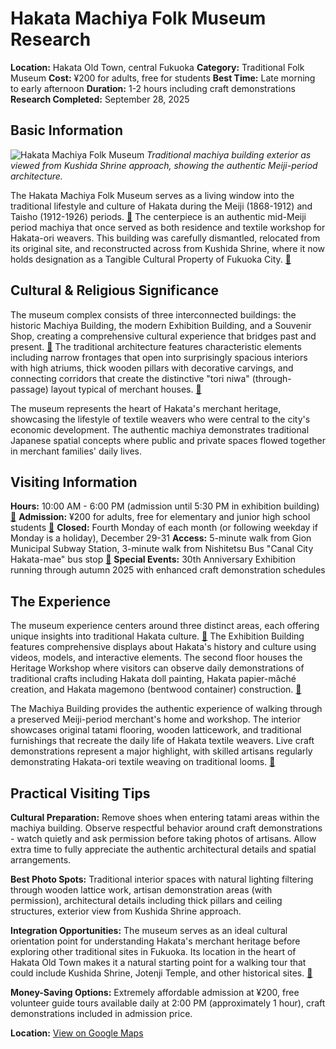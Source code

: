 # Hakata Machiya Folk Museum Research

**Location:** Hakata Old Town, central Fukuoka
**Category:** Traditional Folk Museum
**Cost:** ¥200 for adults, free for students
**Best Time:** Late morning to early afternoon
**Duration:** 1-2 hours including craft demonstrations
**Research Completed:** September 28, 2025

## Basic Information

![Hakata Machiya Folk Museum](https://upload.wikimedia.org/wikipedia/commons/a/a9/Hakata-Machiya_Furusato_Museum_20170918.jpg)
*Traditional machiya building exterior as viewed from Kushida Shrine approach, showing the authentic Meiji-period architecture.*

The Hakata Machiya Folk Museum serves as a living window into the traditional lifestyle and culture of Hakata during the Meiji (1868-1912) and Taisho (1912-1926) periods. [🔗](https://gofukuoka.jp/spots/detail/26812) The centerpiece is an authentic mid-Meiji period machiya that once served as both residence and textile workshop for Hakata-ori weavers. This building was carefully dismantled, relocated from its original site, and reconstructed across from Kushida Shrine, where it now holds designation as a Tangible Cultural Property of Fukuoka City. [🔗](https://hakatamachiya.com/en/)

## Cultural & Religious Significance

The museum complex consists of three interconnected buildings: the historic Machiya Building, the modern Exhibition Building, and a Souvenir Shop, creating a comprehensive cultural experience that bridges past and present. [🔗](https://www.gltjp.com/en/directory/item/13250/) The traditional architecture features characteristic elements including narrow frontages that open into surprisingly spacious interiors with high atriums, thick wooden pillars with decorative carvings, and connecting corridors that create the distinctive "tori niwa" (through-passage) layout typical of merchant houses. [🔗](https://enjoy-kyushu.com/column/fukuoka/historicalsite/872.html)

The museum represents the heart of Hakata's merchant heritage, showcasing the lifestyle of textile weavers who were central to the city's economic development. The authentic machiya demonstrates traditional Japanese spatial concepts where public and private spaces flowed together in merchant families' daily lives.

## Visiting Information

**Hours:** 10:00 AM - 6:00 PM (admission until 5:30 PM in exhibition building) [🔗](https://hakatamachiya.com/en/)
**Admission:** ¥200 for adults, free for elementary and junior high school students [🔗](https://www.gltjp.com/en/directory/item/13250/)
**Closed:** Fourth Monday of each month (or following weekday if Monday is a holiday), December 29-31
**Access:** 5-minute walk from Gion Municipal Subway Station, 3-minute walk from Nishitetsu Bus "Canal City Hakata-mae" bus stop [🔗](https://gofukuoka.jp/spots/detail/26812)
**Special Events:** 30th Anniversary Exhibition running through autumn 2025 with enhanced craft demonstration schedules

## The Experience

The museum experience centers around three distinct areas, each offering unique insights into traditional Hakata culture. [🔗](https://www.crossroadfukuoka.jp/en/spot/10019) The Exhibition Building features comprehensive displays about Hakata's history and culture using videos, models, and interactive elements. The second floor houses the Heritage Workshop where visitors can observe daily demonstrations of traditional crafts including Hakata doll painting, Hakata papier-mâché creation, and Hakata magemono (bentwood container) construction. [🔗](https://gofukuoka.jp/spots/detail/26812)

The Machiya Building provides the authentic experience of walking through a preserved Meiji-period merchant's home and workshop. The interior showcases original tatami flooring, wooden latticework, and traditional furnishings that recreate the daily life of Hakata textile weavers. Live craft demonstrations represent a major highlight, with skilled artisans regularly demonstrating Hakata-ori textile weaving on traditional looms. [🔗](https://www.tripadvisor.com/Attraction_Review-g14127501-d325351-Reviews-Hakatamachiya_Furusatokan-Hakata_Fukuoka_Fukuoka_Prefecture_Kyushu.html)

## Practical Visiting Tips

**Cultural Preparation:** Remove shoes when entering tatami areas within the machiya building. Observe respectful behavior around craft demonstrations - watch quietly and ask permission before taking photos of artisans. Allow extra time to fully appreciate the authentic architectural details and spatial arrangements.

**Best Photo Spots:** Traditional interior spaces with natural lighting filtering through wooden lattice work, artisan demonstration areas (with permission), architectural details including thick pillars and ceiling structures, exterior view from Kushida Shrine approach.

**Integration Opportunities:** The museum serves as an ideal cultural orientation point for understanding Hakata's merchant heritage before exploring other traditional sites in Fukuoka. Its location in the heart of Hakata Old Town makes it a natural starting point for a walking tour that could include Kushida Shrine, Jotenji Temple, and other historical sites. [🔗](https://gofukuoka.jp/articles/detail/bc5fd2b1-e507-447c-a90f-6f0704964732)

**Money-Saving Options:** Extremely affordable admission at ¥200, free volunteer guide tours available daily at 2:00 PM (approximately 1 hour), craft demonstrations included in admission price.

**Location:** [View on Google Maps](https://www.google.com/maps/place/33.5938,130.4116)